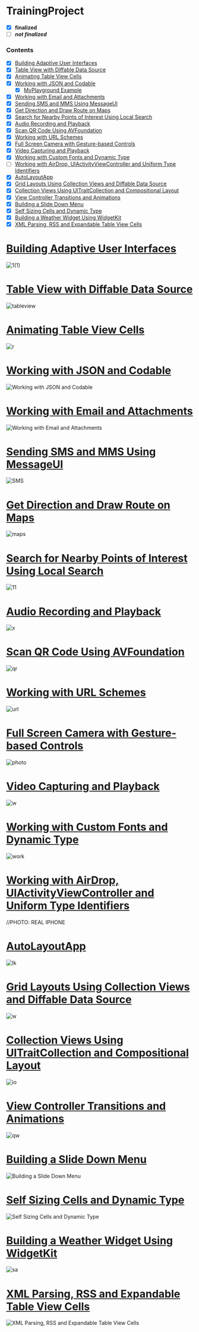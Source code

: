 # TrainingProject
 
 - [x] **finalized**
 - [ ] ***not finalized***
 
  ### Contents  
- [x] [Building Adaptive User Interfaces](#1)  
- [x] [Table View with Diffable Data Source](#2)  
- [x] [Animating Table View Cells](#3)  
- [x] [Working with JSON and Codable](#4) 
  - [x] [MyPlayground Example](https://github.com/mrgsdev/TrainingProject/tree/main/Working%20with%20JSON%20and%20Codable/MyPlayground.playground) 
- [x] [Working with Email and Attachments](#5)
- [x] [Sending SMS and MMS Using MessageUI](#6)
- [x] [Get Direction and Draw Route on Maps](#7)
- [x] [Search for Nearby Points of Interest Using Local Search](#8)
- [x] [Audio Recording and Playback](#9)
- [x] [Scan QR Code Using AVFoundation](#10)
- [x] [Working with URL Schemes](#11)
- [x] [Full Screen Camera with Gesture-based Controls](#12)
- [x] [Video Capturing and Playback](#13)
- [x] [Working with Custom Fonts and Dynamic Type](#14)
- [ ] [Working with AirDrop, UIActivityViewController and Uniform Type Identifiers](#15)
- [x] [AutoLayoutApp](#16)
- [x] [Grid Layouts Using Collection Views and Diffable Data Source](#17)
- [x] [Collection Views Using UITraitCollection and Compositional Layout](#18)
- [x] [View Controller Transitions and Animations](#19)
- [x] [Building a Slide Down Menu](#20)
- [x] [Self Sizing Cells and Dynamic Type](#21)
- [x] [Building a Weather Widget Using WidgetKit](#22)
- [x] [XML Parsing, RSS and Expandable Table View Cells](#23)
<a name="1"></a>
# [Building Adaptive User Interfaces](https://github.com/mrgsdev/TrainingProject/tree/main/Building%20Adaptive%20User%20Interfaces)
![1(1)](https://user-images.githubusercontent.com/107209053/175275772-5fb9ea56-fb58-4c31-93da-b9058fb50868.png) 
##
<a name="2"></a>
# [Table View with Diffable Data Source](https://github.com/mrgsdev/TrainingProject/tree/main/Table%20View%20with%20Diffable%20Data%20Source)
![tableview](https://user-images.githubusercontent.com/107209053/175321430-7710cf8b-d55e-4169-ab15-b8ffd11b74ff.png)
##
<a name="3"></a>
# [Animating Table View Cells](https://github.com/mrgsdev/TrainingProject/tree/main/Animating%20Table%20View%20Cells)
![r](https://user-images.githubusercontent.com/107209053/175327328-b57fbf9e-2c5d-465f-90bd-d1de7b0b6176.png)
##
<a name="4"></a>
# [Working with JSON and Codable](https://github.com/mrgsdev/TrainingProject/tree/main/Working%20with%20JSON%20and%20Codable)
![Working with JSON and Codable](https://user-images.githubusercontent.com/107209053/175495077-fb51d9d4-9ddd-4440-959c-3f205d678741.png)
##
<a name="5"></a>
# [Working with Email and Attachments](https://github.com/mrgsdev/TrainingProject/tree/main/Working%20with%20Email%20and%20Attachments)
![Working with Email and Attachments](https://user-images.githubusercontent.com/107209053/175815351-34f17d1c-165d-4f33-9fc9-78407568e804.png)
##
<a name="6"></a>
# [Sending SMS and MMS Using MessageUI](https://github.com/mrgsdev/TrainingProject/tree/main/Sending%20SMS%20and%20MMS%20Using%20MessageUI)
![SMS](https://user-images.githubusercontent.com/107209053/175831177-58d358fc-42ce-4803-b57d-6b956b39639b.png)
##
<a name="7"></a>
# [Get Direction and Draw Route on Maps](https://github.com/mrgsdev/TrainingProject/tree/main/Get%20Direction%20and%20Draw%20Route%20on%20Maps)
 ![maps](https://user-images.githubusercontent.com/107209053/176407933-4b519d56-cf57-4ea6-ac0b-ebafd7bb71e9.png)
##
<a name="8"></a>
# [Search for Nearby Points of Interest Using Local Search](https://github.com/mrgsdev/TrainingProject/tree/main/Search%20for%20Nearby%20Points%20of%20Interest%20Using%20Local%20Search)
![11](https://user-images.githubusercontent.com/107209053/176544689-abeead9c-a849-4ee6-afab-8d9bf03045bf.png)
##
<a name="9"></a>
# [Audio Recording and Playback](https://github.com/mrgsdev/TrainingProject/tree/main/Audio%20Recording%20and%20Playback)
![x](https://user-images.githubusercontent.com/107209053/176666653-8156224c-ae9b-490b-86d0-797e378db957.png)
##
<a name="10"></a>
# [Scan QR Code Using AVFoundation](https://github.com/mrgsdev/TrainingProject/tree/main/Scan%20QR%20Code%20Using%20AVFoundation)
![qr](https://user-images.githubusercontent.com/107209053/176849552-a8e5f476-15d4-4d87-9b03-8aa3fe23ef00.png)
##
<a name="11"></a>
# [Working with URL Schemes](https://github.com/mrgsdev/TrainingProject/tree/main/Working%20with%20URL%20Schemes)
![url](https://user-images.githubusercontent.com/107209053/177004413-3b8114c2-1185-4f13-8134-7d9f1d548ecb.png)
##
<a name="12"></a>
# [Full Screen Camera with Gesture-based Controls](https://github.com/mrgsdev/TrainingProject/tree/main/Full%20Screen%20Camera%20with%20Gesture-based%20Controls)
![photo](https://user-images.githubusercontent.com/107209053/177033142-7e97507f-4481-4196-943d-a613e585e664.png)
##
<a name="13"></a>
# [Video Capturing and Playback](https://github.com/mrgsdev/TrainingProject/tree/main/Video%20Capturing%20and%20Playback%20(AVKit))
![w](https://user-images.githubusercontent.com/107209053/177114460-6254ce2c-d3fa-4368-b224-f80e6477d569.png)
##
<a name="14"></a>
# [Working with Custom Fonts and Dynamic Type](https://github.com/mrgsdev/TrainingProject/tree/main/Working%20with%20Custom%20Fonts%20and%20Dynamic%20Type)
![work](https://user-images.githubusercontent.com/107209053/177266518-3bfca5a0-c05f-4634-951c-c3f9b10a4fc5.png)
##
<a name="15"></a>
# [Working with AirDrop, UIActivityViewController and Uniform Type Identifiers](https://github.com/mrgsdev/TrainingProject/tree/main/Working%20with%20AirDrop%2C%20UIActivityViewController%20and%20Uniform%20Type%20Identifiers)
//PHOTO: REAL IPHONE
##
<a name="16"></a>
# [AutoLayoutApp](https://github.com/mrgsdev/TrainingProject/tree/main/AutoLayoutApp)
![lk](https://user-images.githubusercontent.com/107209053/177510681-bb7acf01-2161-41ed-89c7-c3fcdf9ff098.png)
##
<a name="17"></a>
# [Grid Layouts Using Collection Views and Diffable Data Source](https://github.com/mrgsdev/TrainingProject/tree/main/Grid%20Layouts%20Using%20Collection%20Views%20and%20Diffable%20Data%20Source)
![w](https://user-images.githubusercontent.com/107209053/177765034-db8f3ddb-df71-4770-ae21-ef397a7134f7.png)
##
<a name="18"></a>
# [Collection Views Using UITraitCollection and Compositional Layout](https://github.com/mrgsdev/TrainingProject/tree/main/Collection%20Views%20Using%20UITraitCollection%20and%20Compositional%20Layout)
 ![io](https://user-images.githubusercontent.com/107209053/178025780-11c2e27b-cf40-4629-afe9-372c8da199c1.png)
##
<a name="19"></a>
# [View Controller Transitions and Animations](https://github.com/mrgsdev/TrainingProject/tree/main/View%20Controller%20Transitions%20and%20Animations)
![qw](https://user-images.githubusercontent.com/107209053/178106745-5a23e5ba-323a-4407-aaae-87b139a1e04c.png)
##
<a name="20"></a>
# [Building a Slide Down Menu](https://github.com/mrgsdev/TrainingProject/tree/main/Building%20a%20Slide%20Down%20Menu) 
![Building a Slide Down Menu](https://user-images.githubusercontent.com/107209053/178144827-00dc9551-cc1b-4090-a3b1-1ca718138790.png)
##
<a name="21"></a>
# [Self Sizing Cells and Dynamic Type](https://github.com/mrgsdev/TrainingProject/tree/main/Self%20Sizing%20Cells%20and%20Dynamic%20Type)
![Self Sizing Cells and Dynamic Type](https://user-images.githubusercontent.com/107209053/178227813-def8a4fb-73a5-4c10-b86a-69208574659c.png)
##
<a name="22"></a>
# [Building a Weather Widget Using WidgetKit](https://github.com/mrgsdev/TrainingProject/tree/main/Building%20a%20Weather%20Widget%20Using%20WidgetKit)
 ![sa](https://user-images.githubusercontent.com/107209053/178464990-63318676-21ba-4b06-b7a8-67e68939376c.png)
##
<a name="22"></a>
# [XML Parsing, RSS and Expandable Table View Cells](https://github.com/mrgsdev/TrainingProject/tree/main/XML%20Parsing%2C%20RSS%20and%20Expandable%20Table%20View%20Cells)
![XML Parsing, RSS and Expandable Table View Cells](https://user-images.githubusercontent.com/107209053/178708917-b16668a2-9b6d-4173-927c-fcbe5e6191fd.png)

